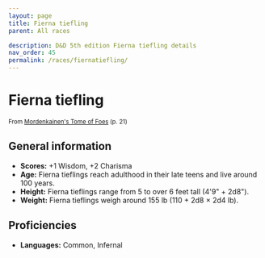 ```yaml
---
layout: page
title: Fierna tiefling
parent: All races

description: D&D 5th edition Fierna tiefling details
nav_order: 45
permalink: /races/fiernatiefling/
---
```


# Fierna tiefling

<small>From <a target="_blank" href="https://dnd.wizards.com/products/tabletop-games/rpg-products/mordenkainens-tome-foes">Mordenkainen's Tome of Foes</a> (p. 21)</small>


## General information

- **Scores:** +1 Wisdom, +2 Charisma
- **Age:** Fierna tieflings reach adulthood in their late teens and live around 100 years.
- **Height:** Fierna tieflings range from 5 to over 6 feet tall (4'9" + 2d8").
- **Weight:** Fierna tieflings weigh around 155 lb (110 + 2d8 × 2d4 lb).

## Proficiencies

- **Languages:** Common, Infernal